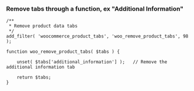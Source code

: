 ### Remove tabs through a function, ex "Additional Information"

    /**
     * Remove product data tabs
     */
    add_filter( 'woocommerce_product_tabs', 'woo_remove_product_tabs', 98 );

    function woo_remove_product_tabs( $tabs ) {

        unset( $tabs['additional_information'] );  	// Remove the additional information tab

        return $tabs;
    }
